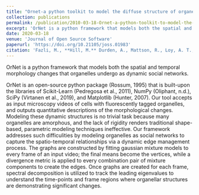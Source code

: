 ```yaml
---
title: "Ornet-a python toolkit to model the diffuse structure of organelles as social networks"
collection: publications
permalink: /publication/2010-03-18-Ornet-a-python-toolkit-to-model-the-diffuse-structure-of-organelles-as-social-networks
excerpt: 'OrNet is a python framework that models both the spatial and temporal morphology changes that organelles undergo as dynamic social networks.'
date: 2020-03-18
venue: 'Journal of Open Source Software'
paperurl: 'https://doi.org/10.21105/joss.01983'
citation: 'Fazli, M., **Hill, M.** Durden, A., Mattson, R., Loy, A. T., Reaves, B., Courtney, A., Quinn, F. D.,Chennubhotla, C., Shannon Quinn (2020). &quot;Ornet-a python toolkit to model the diffuse structure of organelles as social networks&quot; <i>Journal of Open Source Software</i>. 5(47).'
---
```


OrNet is a python framework that models both the spatial and temporal morphology changes that organelles undergo as dynamic social networks.

OrNet is an open-source python package (Rossum, 1995) that is built-upon the libraries of
Scikit-Learn (Pedregosa et al., 2011), NumPy (Oliphant, n.d.), SciPy (Virtanen et al., 2019),
and Matplotlib (Hunter, 2007). Our tool accepts as input microscopy videos of cells with
fluorescently tagged organelles, and outputs quantitative descriptions of the morphological
changes. Modeling these dynamic structures is no trivial task because many organelles are
amorphous, and the lack of rigidity renders traditional shape-based, parametric modeling
techniques ineffective. Our framework addresses such difficulities by modeling organelles as
social networks to capture the spatio-temporal relationships via a dynamic edge management
process. The graphs are constructed by fitting gaussian mixture models to every frame of an
input video; the final means become the vertices, while a divergence metric is applied to every
combination pair of mixture components to create the edges. Once graphs are created for
each frame, spectral decomposition is utilized to track the leading eigenvalues to understand
the time-points and frame regions where organellar structures are demonstrating significant
changes.
